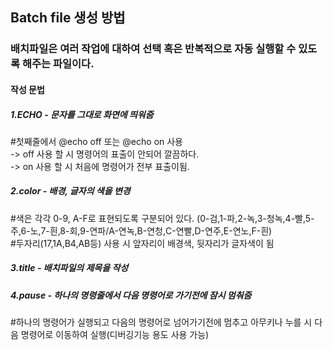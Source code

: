 ## Batch file 생성 방법
### 배치파일은 여러 작업에 대하여 선택 혹은 반복적으로 자동 실행할 수 있도록 해주는 파일이다.
#### 작성 문법
##### 1.ECHO - 문자를 그대로 화면에 띄워줌  
   #첫째줄에서 @echo off 또는 @echo on 사용  
     -> off 사용 할 시 명령어의 표출이 안되어 깔끔하다.  
     -> on 사용 할 시 처음에 명령어가 전부 표출이됨.  
##### 2.color - 배경, 글자의 색을 변경  
   #색은 각각 0-9, A-F로 표현되도록 구분되어 있다. (0-검,1-파,2-녹,3-청녹,4-빨,5-주,6-노,7-흰,8-회,9-연파/A-연녹,B-연청,C-연빨,D-연주,E-연노,F-흰)  
   #두자리(17,1A,B4,AB등) 사용 시 앞자리이 배경색, 뒷자리가 글자색이 됨  
   
##### 3.title - 배치파일의 제목을 작성
##### 4.pause - 하나의 명령줄에서 다음 명령어로 가기전에 잠시 멈춰줌  
   #하나의 명령어가 실행되고 다음의 명령어로 넘어가기전에 멈추고 아무키나 누를 시 다음 명령어로 이동하여 실행(디버깅기능 용도 사용 가능)  
   
   
